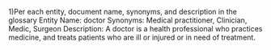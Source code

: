 1)Per each entity, document name, synonyms, and description in the glossary
Entity Name: doctor
Synonyms: Medical practitioner, Clinician, Medic, Surgeon
Description: A doctor is a health professional who practices medicine, and treats patients who are ill or injured or in need of treatment. 
